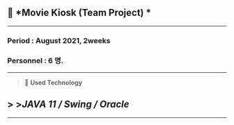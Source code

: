 ## 🎥 *Movie Kiosk (Team Project) *    
***
### Period : August 2021, 2weeks
### Personnel : 6 명.  
***
  >📌 **Used Technology**     
  ## > >_JAVA 11 / Swing / Oracle_
***


